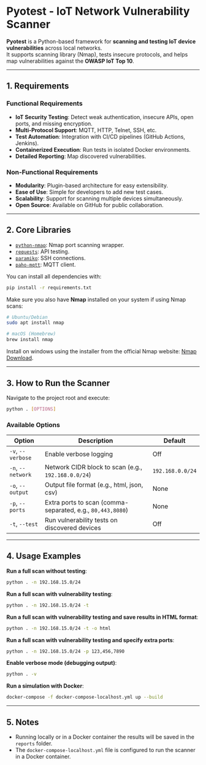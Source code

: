 # Pyotest - IoT Network Vulnerability Scanner

**Pyotest** is a Python-based framework for **scanning and testing IoT device vulnerabilities** across local networks.  
It supports scanning library (Nmap), tests insecure protocols, and helps map vulnerabilities against the **OWASP IoT Top 10**.

---

## 1. Requirements

### Functional Requirements

- **IoT Security Testing**: Detect weak authentication, insecure APIs, open ports, and missing encryption.
- **Multi-Protocol Support**: MQTT, HTTP, Telnet, SSH, etc.
- **Test Automation**: Integration with CI/CD pipelines (GitHub Actions, Jenkins).
- **Containerized Execution**: Run tests in isolated Docker environments.
- **Detailed Reporting**: Map discovered vulnerabilities.

### Non-Functional Requirements

- **Modularity**: Plugin-based architecture for easy extensibility.
- **Ease of Use**: Simple for developers to add new test cases.
- **Scalability**: Support for scanning multiple devices simultaneously.
- **Open Source**: Available on GitHub for public collaboration.

---

## 2. Core Libraries

- [`python-nmap`](https://pypi.org/project/python-nmap/): Nmap port scanning wrapper.
- [`requests`](https://requests.readthedocs.io/): API testing.
- [`paramiko`](http://www.paramiko.org/): SSH connections.
- [`paho-mqtt`](https://pypi.org/project/paho-mqtt/): MQTT client.

You can install all dependencies with:

```bash
pip install -r requirements.txt
```

Make sure you also have **Nmap** installed on your system if using Nmap scans:

```bash
# Ubuntu/Debian
sudo apt install nmap

# macOS (Homebrew)
brew install nmap
```

Install on windows using the installer from the official Nmap website: [Nmap Download](https://nmap.org/download.html).

---

## 3. How to Run the Scanner

Navigate to the project root and execute:

```bash
python . [OPTIONS]
```

### Available Options

| Option               | Description                                                             | Default                   |
|----------------------|-------------------------------------------------------------------------|---------------------------|
| `-v`, `--verbose`    | Enable verbose logging                                                  | Off                       |
| `-n`, `--network`    | Network CIDR block to scan (e.g., `192.168.0.0/24`)                     | `192.168.0.0/24`          |
| `-o`, `--output`     | Output file format (e.g., html, json, csv)                              | None                      |
| `-p`, `--ports`      | Extra ports to scan (comma-separated, e.g., `80,443,8080`)              | None                      |
| `-t`, `--test`       | Run vulnerability tests on discovered devices                           | Off                       |

---

## 4. Usage Examples

**Run a full scan without testing**:

```bash
python . -n 192.168.15.0/24
```

**Run a full scan with vulnerability testing**:

```bash
python . -n 192.168.15.0/24 -t
```

**Run a full scan with vulnerability testing and save results in HTML format**:

```bash
python . -n 192.168.15.0/24 -t -o html
```

**Run a full scan with vulnerability testing and specify extra ports**:

```bash
python . -n 192.168.15.0/24 -p 123,456,7890
```

**Enable verbose mode (debugging output)**:

```bash
python . -v
```

**Run a simulation with Docker**:

```bash
docker-compose -f docker-compose-localhost.yml up --build 
```
---

## 5. Notes

- Running locally or in a Docker container the results will be saved in the `reports` folder.
- The `docker-compose-localhost.yml` file is configured to run the scanner in a Docker container.


